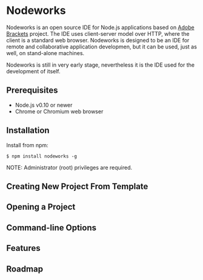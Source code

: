 Nodeworks
=========
Nodeworks is an open source IDE for Node.js applications based on [Adobe Brackets](https://github.com/adobe/brackets) project.
The IDE uses client-server model over HTTP, where the client is a standard web browser.
Nodeworks is designed to be an IDE for remote and collaborative application developmen,
but it can be used, just as well, on stand-alone machines.

Nodeworks is still in very early stage, nevertheless it is the IDE used for the development of itself.

Prerequisites
-------------
* Node.js v0.10 or newer
* Chrome or Chromium web browser

Installation
------------
Install from npm:

    $ npm install nodeworks -g
    
NOTE: Administrator (root) privileges are required.

Creating New Project From Template
----------------------------------

Opening a Project
-----------------

Command-line Options
--------------------

Features
--------

Roadmap
-------
